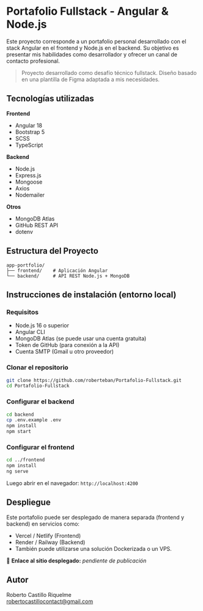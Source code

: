 
# Portafolio Fullstack - Angular & Node.js

Este proyecto corresponde a un portafolio personal desarrollado con el stack Angular en el frontend y Node.js en el backend. Su objetivo es presentar mis habilidades como desarrollador y ofrecer un canal de contacto profesional.

> Proyecto desarrollado como desafío técnico fullstack. Diseño basado en una plantilla de Figma adaptada a mis necesidades.

## Tecnologías utilizadas

**Frontend**
- Angular 18
- Bootstrap 5
- SCSS
- TypeScript

**Backend**
- Node.js
- Express.js
- Mongoose
- Axios
- Nodemailer

**Otros**
- MongoDB Atlas
- GitHub REST API
- dotenv

## Estructura del Proyecto

```
app-portfolio/
├── frontend/    # Aplicación Angular
└── backend/     # API REST Node.js + MongoDB
```

## Instrucciones de instalación (entorno local)

### Requisitos
- Node.js 16 o superior
- Angular CLI
- MongoDB Atlas (se puede usar una cuenta gratuita)
- Token de GitHub (para conexión a la API)
- Cuenta SMTP (Gmail u otro proveedor)

### Clonar el repositorio

```bash
git clone https://github.com/roberteban/Portafolio-Fullstack.git
cd Portafolio-Fullstack
```

### Configurar el backend

```bash
cd backend
cp .env.example .env
npm install
npm start
```

### Configurar el frontend

```bash
cd ../frontend
npm install
ng serve
```

Luego abrir en el navegador: `http://localhost:4200`

## Despliegue

Este portafolio puede ser desplegado de manera separada (frontend y backend) en servicios como:

- Vercel / Netlify (Frontend)
- Render / Railway (Backend)
- También puede utilizarse una solución Dockerizada o un VPS.

📍 **Enlace al sitio desplegado:** _pendiente de publicación_

## Autor

Roberto Castillo Riquelme  
robertocastillocontact@gmail.com
